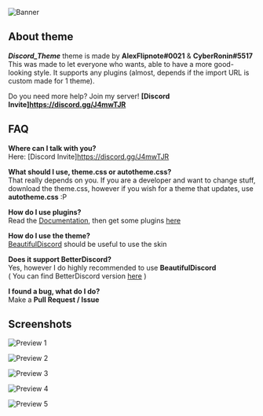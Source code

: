 ![Banner](https://i.mify.pw/7458a1.png)

## About theme
***Discord_Theme*** theme is made by **AlexFlipnote#0021** & **CyberRonin#5517**<br>
This was made to let everyone who wants, able to have a more good-looking style. It supports any plugins (almost, depends if the import URL is custom made for 1 theme).

Do you need more help? Join my server! **[Discord Invite]https://discord.gg/J4mwTJR**

## FAQ
**Where can I talk with you?**<br>Here: [Discord Invite]https://discord.gg/J4mwTJR

**What should I use, theme.css or autotheme.css?**<br>That really depends on you. If you are a developer and want
to change stuff, download the theme.css, however if you wish for a theme that updates, use **autotheme.css** :P

**How do I use plugins?**<br>Read the [Documentation](https://github.com/AlexFlipnote/Discord_Theme/blob/master/Documentation.md), then get some plugins [here](https://github.com/AlexFlipnote/Discord_Theme/blob/master/Plugins.md)

**How do I use the theme?**<br>[BeautifulDiscord](https://github.com/beautiful-discord-community/resources/wiki/Installing-BeautifulDiscord) should be useful to use the skin

**Does it support BetterDiscord?**<br>Yes, however I do highly recommended to use **BeautifulDiscord**<br>
( You can find BetterDiscord version [here](https://github.com/AlexFlipnote/Discord_Theme/blob/master/assets/BetterDiscord.theme.css) )

**I found a bug, what do I do?**<br>Make a **Pull Request / Issue**

## Screenshots
![Preview 1](https://i.alexflipnote.xyz/0329N9C.png)

![Preview 2](https://i.alexflipnote.xyz/0329Hgl.png)

![Preview 3](https://i.alexflipnote.xyz/0329wBu.png)

![Preview 4](https://i.alexflipnote.xyz/040689j.png)

![Preview 5](https://i.alexflipnote.xyz/0329mne.png)
